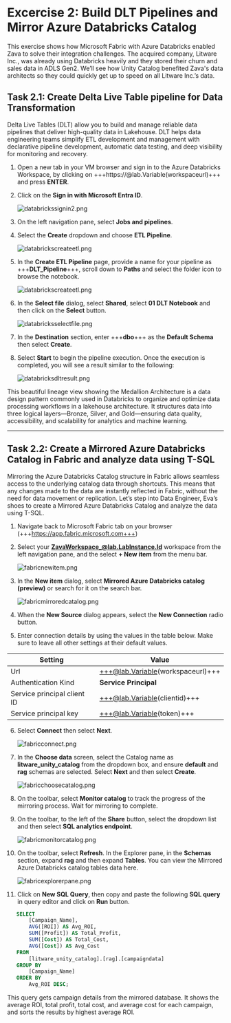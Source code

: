 # Excercise 2: Build DLT Pipelines and Mirror Azure Databricks Catalog

This exercise shows how Microsoft Fabric with Azure Databricks enabled Zava to solve their integration challenges. The acquired company, Litware Inc., was already using Databricks heavily and they stored their churn and sales data in ADLS Gen2. We’ll see how Unity Catalog benefited Zava's data architects so they could quickly get up to speed on all Litware Inc.’s data.

## Task 2.1: Create Delta Live Table pipeline for Data Transformation

Delta Live Tables (DLT) allow you to build and manage reliable data pipelines that deliver high-quality data in Lakehouse. DLT helps data engineering teams simplify ETL development and management with declarative pipeline development, automatic data testing, and deep visibility for monitoring and recovery.

1. Open a new tab in your VM browser and sign in to the Azure Databricks Workspace, by clicking on
+++https://@lab.Variable(workspaceurl)+++ and press **ENTER**.

2. Click on the **Sign in with Microsoft Entra ID**.

    ![databrickssignin2.png](media/databrickssignin.png)

3. On the left navigation pane, select **Jobs and pipelines**.

4. Select the **Create** dropdown and choose **ETL Pipeline**.

    ![databrickscreateetl.png](media/databrickscreateetl.png)

5. In the **Create ETL Pipeline** page, provide a name for your pipeline as +++**DLT_Pipeline**+++, scroll down to **Paths** and select the folder icon to browse the notebook.

    ![databrickscreateetl.png](media/databrickscreateetl.png)

6. In the **Select file** dialog, select **Shared**, select **01 DLT Notebook** and then click on the **Select** button.

    ![databricksselectfile.png](media/databricksselectfile.png)

7. In the **Destination** section, enter +++**dbo**+++ as the **Default Schema** then select **Create**.

8. Select **Start** to begin the pipeline execution. Once the execution is completed, you will see a result similar to the following:

    ![databricksdltresult.png](media/databricksdltresult.png)

This beautiful lineage view showing the Medallion Architecture is a data design pattern commonly used in Databricks to organize and optimize data processing workflows in a lakehouse architecture. It structures data into three logical layers—Bronze, Silver, and Gold—ensuring data quality, accessibility, and scalability for analytics and machine learning.

---

## Task 2.2: Create a Mirrored Azure Databricks Catalog in Fabric and analyze data using T-SQL

Mirroring the Azure Databricks Catalog structure in Fabric allows seamless access to the underlying catalog data through shortcuts. This means that any changes made to the data are instantly reflected in Fabric, without the need for data movement or replication. Let’s step into Data Engineer, Eva’s shoes to create a Mirrored Azure Databricks Catalog and analyze the data using T-SQL. 

1. Navigate back to Microsoft Fabric tab on your browser (+++https://app.fabric.microsoft.com+++)

2. Select your **ZavaWorkspace_@lab.LabInstance.Id** workspace from the left navigation pane, and the select **+ New item** from the menu bar.

    ![fabricnewitem.png](media/fabricnewitem.png)

3. In the **New item** dialog, select **Mirrored Azure Databricks catalog (preview)** or search for it on the search bar.

    ![fabricmirroredcatalog.png](media/fabricmirroredcatalog.png)

4. When the **New Source** dialog appears, select the **New Connection** radio button.

5. Enter connection details by using the values in the table below. Make sure to leave all other settings at their default values.

| Setting         | Value                                    |
|--------------------|------------------------------------------|
| Url               | +++@lab.Variable(workspaceurl)+++         |
| Authentication Kind    | **Service Principal** |
| Service principal client ID | +++@lab.Variable(clientid)+++          |
| Service principal key              | +++@lab.Variable(token)+++                     |

6. Select **Connect** then select **Next**.

    ![fabricconnect.png](media/fabricconnect.png)

7. In the **Choose data** screen, select the Catalog name as **litware_unity_catalog** from the dropdown box, and ensure **default** and **rag** schemas are selected. Select **Next** and then select **Create**.

    ![fabricchoosecatalog.png](media/fabricchoosecatalog.png)

8. On the toolbar, select **Monitor catalog** to track the progress of the mirroring process. Wait for mirroring to complete.

9. On the toolbar, to the left of the **Share** button, select the dropdown list and then select **SQL analytics endpoint**.

    ![fabricmonitorcatalog.png](media/fabricmonitorcatalog.png)

10. On the toolbar, select **Refresh**. In the Explorer pane, in the **Schemas** section, expand **rag** and then expand **Tables**. You can view the Mirrored Azure Databricks catalog tables data here.

    ![fabricexplorerpane.png](media/fabricexplorerpane.png)

11. Click on **New SQL Query**, then copy and paste the following **SQL query** in query editor and click on **Run** button.

 ```sql
    SELECT 
        [Campaign_Name],
        AVG([ROI]) AS Avg_ROI,
        SUM([Profit]) AS Total_Profit,
        SUM([Cost]) AS Total_Cost,
        AVG([Cost]) AS Avg_Cost
    FROM 
        [litware_unity_catalog].[rag].[campaigndata]
    GROUP BY 
        [Campaign_Name]
    ORDER BY 
        Avg_ROI DESC; 
```

This query gets campaign details from the mirrored database. It shows the average ROI, total profit, total cost, and average cost for each campaign, and sorts the results by highest average ROI.
